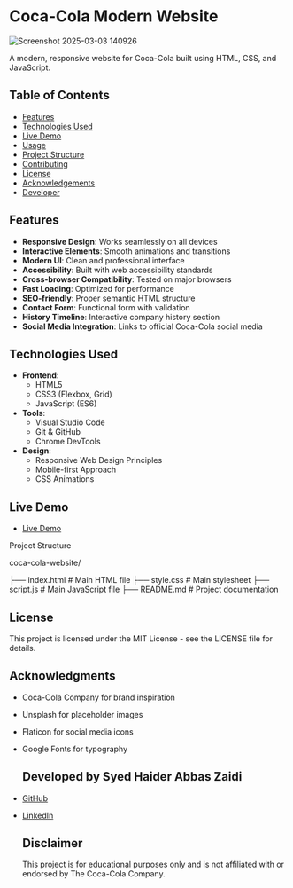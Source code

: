 # Coca-Cola Modern Website

![Screenshot 2025-03-03 140926](https://github.com/user-attachments/assets/07fb8cdc-5f19-42fb-bd98-a946801c3b8a)


A modern, responsive website for Coca-Cola built using HTML, CSS, and JavaScript.

## Table of Contents
- [Features](#features)
- [Technologies Used](#technologies-used)
- [Live Demo](#livedemo)
- [Usage](#usage)
- [Project Structure](#project-structure)
- [Contributing](#contributing)
- [License](#license)
- [Acknowledgements](#acknowledgements)
- [Developer](#developer)


## Features

- **Responsive Design**: Works seamlessly on all devices
- **Interactive Elements**: Smooth animations and transitions
- **Modern UI**: Clean and professional interface
- **Accessibility**: Built with web accessibility standards
- **Cross-browser Compatibility**: Tested on major browsers
- **Fast Loading**: Optimized for performance
- **SEO-friendly**: Proper semantic HTML structure
- **Contact Form**: Functional form with validation
- **History Timeline**: Interactive company history section
- **Social Media Integration**: Links to official Coca-Cola social media

## Technologies Used

- **Frontend**:
  - HTML5
  - CSS3 (Flexbox, Grid)
  - JavaScript (ES6)
- **Tools**:
  - Visual Studio Code
  - Git & GitHub
  - Chrome DevTools
- **Design**:
  - Responsive Web Design Principles
  - Mobile-first Approach
  - CSS Animations

## Live Demo
- [Live Demo](https://haider14-9abbaas.github.io/Coca-Cola-Website-Clone/)

Project Structure

coca-cola-website/

├── index.html          # Main HTML file
├── style.css           # Main stylesheet
├── script.js           # Main JavaScript file
├── README.md           # Project documentation


## License
This project is licensed under the MIT License - see the LICENSE file for details.

## Acknowledgments
- Coca-Cola Company for brand inspiration
- Unsplash for placeholder images
- Flaticon for social media icons
- Google Fonts for typography

  ## Developed by **Syed Haider Abbas Zaidi**  
- [GitHub](https://github.com/haider14-9abbaas)
- [LinkedIn](https://www.linkedin.com/in/syed-haider-abbas-zaidi-132525215/)

  ## Disclaimer
  This project is for educational purposes only and is not affiliated with or endorsed by The Coca-Cola Company.

